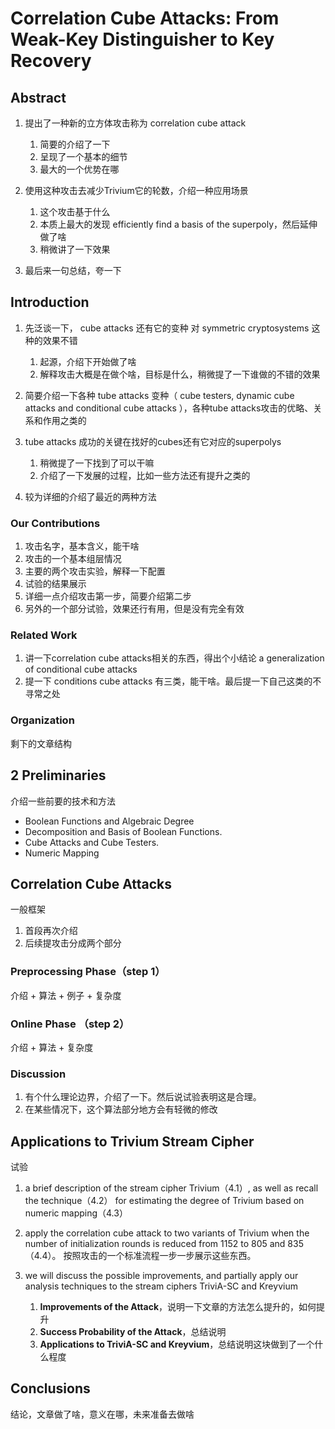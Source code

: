 
# Correlation Cube Attacks: From Weak-Key Distinguisher to Key Recovery

## Abstract

1. 提出了一种新的立方体攻击称为 correlation cube attack
   1. 简要的介绍了一下
   2. 呈现了一个基本的细节
   3. 最大的一个优势在哪

2. 使用这种攻击去减少Trivium它的轮数，介绍一种应用场景
   1. 这个攻击基于什么
   2. 本质上最大的发现 efficiently find a basis of the superpoly，然后延伸做了啥
   3. 稍微讲了一下效果

3. 最后来一句总结，夸一下

## Introduction

1. 先泛谈一下， cube attacks 还有它的变种 对 symmetric cryptosystems 这种的效果不错
   1. 起源，介绍下开始做了啥
   2. 解释攻击大概是在做个啥，目标是什么，稍微提了一下谁做的不错的效果

2. 简要介绍一下各种 tube attacks 变种（ cube testers, dynamic cube attacks and conditional cube attacks ），各种tube attacks攻击的优略、关系和作用之类的

3. tube attacks 成功的关键在找好的cubes还有它对应的superpolys
   1. 稍微提了一下找到了可以干嘛
   2. 介绍了一下发展的过程，比如一些方法还有提升之类的
4. 较为详细的介绍了最近的两种方法

### Our Contributions

1. 攻击名字，基本含义，能干啥
2. 攻击的一个基本组层情况
3. 主要的两个攻击实验，解释一下配置
4. 试验的结果展示
5. 详细一点介绍攻击第一步，简要介绍第二步
6. 另外的一个部分试验，效果还行有用，但是没有完全有效

### Related Work

1. 讲一下correlation cube attacks相关的东西，得出个小结论 a generalization of conditional cube attacks
2. 提一下 conditions cube attacks 有三类，能干啥。最后提一下自己这类的不寻常之处

### Organization

剩下的文章结构

## 2 Preliminaries

介绍一些前要的技术和方法

- Boolean Functions and Algebraic Degree
- Decomposition and Basis of Boolean Functions.
- Cube Attacks and Cube Testers.
- Numeric Mapping

## Correlation Cube Attacks

一般框架

1. 首段再次介绍
2. 后续提攻击分成两个部分

### Preprocessing Phase（step 1）

介绍 + 算法 + 例子 + 复杂度

### Online Phase （step 2）

介绍 + 算法 + 复杂度

### Discussion

1. 有个什么理论边界，介绍了一下。然后说试验表明这是合理。
2. 在某些情况下，这个算法部分地方会有轻微的修改

## Applications to Trivium Stream Cipher

试验

1. a brief description of the stream cipher Trivium（4.1）, as well as recall the technique（4.2） for estimating the degree of Trivium based on numeric mapping（4.3）

2. apply the correlation cube attack to two variants of Trivium when the number of initialization rounds is reduced from 1152 to 805 and 835（4.4）。 按照攻击的一个标准流程一步一步展示这些东西。
  
3. we will discuss the possible improvements, and partially apply our analysis techniques to the stream ciphers TriviA-SC and Kreyvium
   1. **Improvements of the Attack**，说明一下文章的方法怎么提升的，如何提升
   2. **Success Probability of the Attack**，总结说明
   3. **Applications to TriviA-SC and Kreyvium**，总结说明这块做到了一个什么程度

## Conclusions

结论，文章做了啥，意义在哪，未来准备去做啥
